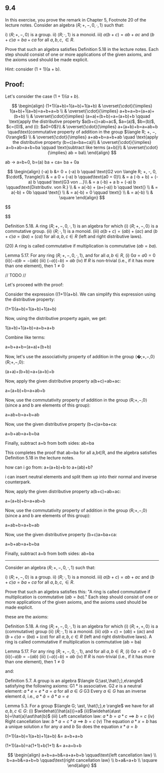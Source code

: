 
## 9.4
In this exercise, you prove the remark in Chapter 5, Footnote 20 of the lecture notes. Consider an algebra $\langle R; +, -, 0, \cdot, 1\rangle$ such that:

i) $\langle R; +, -, 0\rangle$ is a group.
ii) $\langle R; \cdot, 1\rangle$ is a monoid.
iii) $a(b + c) = ab + ac$ and $(b + c)a = ba + ca$ for all $a, b, c, \in R$.

Prove that such an algebra satisfies Definition 5.18 in the lecture notes. Each step should consist of one or more applications of the given axioms, and the axioms used should be made explicit.

Hint: consider (1 + 1)(a + b).



## **Proof**:

Let's consider the case $(1+1)(a+b)$. 






$$
\begin{align}
(1+1)(a+b)=1(a+b)+1(a+b) & \overset{\cdot}{\implies} 1(a+b)+1(a+b)=a+b+a+b \\
& \overset{\cdot}{\implies} a+b+a+b=(a+a)+(b+b) \\
& \overset{\cdot}{\implies} (a+a)+(b+b)=a+(a+b)+b \qquad \text{apply the distributive property $a(b+c)=ab+ac$, $a=(a)$, $b=(b)$, $c=(0)$, and (i): $a0=0$}\\
& \overset{\cdot}{\implies} a+(a+b)+b=a+ab+b \quad\text{commutative property of addition in the group $\langle R; +, −, 0\rangle$} \\
& \overset{\cdot}{\implies} a+ab+b=a+b+ab \quad \text{apply the distributive property (b+c)a=ba+ca}\\
& \overset{\cdot}{\implies} a+b+ab=a+b+ba \qquad \text{subtract like terms (a+b)}\\
& \overset{\cdot}{\implies} ab = ba\\
\end{align}
$$



ab -> a=b+0, b=(a)
ba + ca= ba + 0a


$$
\begin{align}
(-a) b &= 0 + (-a) b \qquad \text{G2 von \langle R; +, -, 0, $\cdot$, 1\rangle}\\
& = a 0 + (-a) b \qquad\text{a0 = 0}\\
& = a (-b + b) + (-a) b \qquad \text{G3 von ...}\\
& = a (-b) + a b + (-a) b \qquad\text{Distributiv. von R.} \\
& = a(-b) + (a+(-a)) b \qquad \text{} \\
& = a(-b) + 0b \qquad \text{} \\
& = a(-b) + 0 \qquad \text{} \\
& = a(-b) \\
& \square
\end{align}
$$



$$

$$




Definition 5.18.
A ring $\langle R; +, -, 0, \cdot, 1\rangle$ is an algebra for which
(i) $\langle R; +, -, 0\rangle$ is a commutative group.
(ii) $\langle R; \cdot, 1\rangle$ is a monoid.
(iii) $a(b + c) = (ab) + (ac)$ and $(b + c)a = (ba) + (ca)$ for all $a, b, c \in R$ (left and right distributive laws).

(20) A ring is called commutative if multiplication is commutative $(ab = ba)$.








Lemma 5.17. For any ring $\langle R; +, -, 0, \cdot, 1\rangle$, and for all $a, b \in R$,
(i) $0a = a0 = 0$
(ii)$(−a)b = −(ab)$
(iii) $(−a)(−b) = ab$
(iv) If $R$ is non-trivial (i.e., if it has more than one element), then $1 \neq 0$







// TODO //


Let's proceed with the proof:

Consider the expression ((1+1)(a+b). We can simplify this expression using the distributive property:

(1+1)(a+b)=1(a+b)+1(a+b)

Now, using the distributive property again, we get:

1(a+b)+1(a+b)=a+b+a+b

Combine like terms:

a+b+a+b=(a+a)+(b+b)

Now, let's use the associativity property of addition in the group ⟨�;+,−,0⟩⟨R;+,−,0⟩:

(a+a)+(b+b)=a+(a+b)+b

Now, apply the given distributive property a(b+c)=ab+ac:

a+(a+b)+b=a+ab+b

Now, use the commutativity property of addition in the group ⟨R;+,−,0⟩ (since a and b are elements of this group):

a+ab+b=a+b+ab

Now, use the given distributive property (b+c)a=ba+ca:

a+b+ab=a+b+ba

Finally, subtract a+b from both sides:
ab=ba

This completes the proof that ab=ba for all a,b∈R, and the algebra satisfies Definition 5.18 in the lecture notes.



how can i go from: a+(a+b)+b to a+(ab)+b?

i can insert neutral elements and split them up into their normal and inverse counterpark.






Now, apply the given distributive property a(b+c)=ab+ac:

a+(a+b)+b=a+ab+b

Now, use the commutativity property of addition in the group ⟨R;+,−,0⟩ (since a and b are elements of this group):

a+ab+b=a+b+ab

Now, use the given distributive property (b+c)a=ba+ca:

a+b+ab=a+b+ba

Finally, subtract a+b from both sides:
ab=ba







___

Consider an algebra $\langle R; +, -, 0, \cdot, 1\rangle$ such that:

i) $\langle R; +, -, 0\rangle$ is a group.
ii) $\langle R; \cdot, 1\rangle$ is a monoid.
iii) $a(b + c) = ab + ac$ and $(b + c)a = ba + ca$ for all $a, b, c, \in R$.

Prove that such an algebra satisfies this: "A ring is called commutative if multiplication is commutative $(ab = ba)$." Each step should consist of one or more applications of the given axioms, and the axioms used should be made explicit.

these are the axioms:


Definition 5.18.
A ring $\langle R; +, -, 0, \cdot, 1\rangle$ is an algebra for which
(i) $\langle R; +, +, 0\rangle$ is a (commutative) group
(ii) $\langle R;\cdot, 1\rangle$ is a monoid.
(iii) $a(b + c) = (ab) + (ac)$ and $(b + c)a = (ba) + (ca)$ for all $a, b, c \in R$ (left and right distributive laws).
A ring is called commutative if multiplication is commutative (ab = ba)

Lemma 5.17.
For any ring $\langle R; +, -, 0, \cdot, 1\rangle$, and for all $a, b \in R$,
(i) $0a = a0 = 0$
(ii)$(−a)b = −(ab)$
(iii) $(−a)(−b) = ab$
(iv) If $R$ is non-trivial (i.e., if it has more than one element), then $1 \neq 0$


and:


Definition 5.7.
A group is an algebra $\langle G;\ast,\hat{\;},e\rangle$ satisfying the following axioms:
G1 $\ast$ is associative.
G2 $e$ is a neutral element: $a \ast e = e \ast a = a$ for all $a \in G$
G3 Every $a \in G$ has an inverse element $\hat{a}$, i.e., $a \ast \hat{a} = \hat{a} \ast a = e$


Lemma 5.3.
For a group $\langle G; \ast, \hat{\;},e \rangle$ we have for all $a, b, c \in G$:
(i) $\widehat{(\hat{a})}=a$
(ii)$\widehat{a\ast b}=\hat{a}\ast\hat{b}$
(iii) Left cancellation law: $a \ast b = a \ast c \implies b = c$
(iv) Right cancellation law: $b \ast a = c \ast a \implies b = c$
(v) The equation $a \ast x = b$ has a unique solution $x$ for any $a$ and $b$
So does the equation $x \ast a = b$






(1+1)(a+b)=1(a+b)+1(a+b)
&= a+b+a+b



(1+1)(a+b)=a(1+1)+b(1+1)
&= a+a+b+b


$$
\begin{align}
a+b+a+b&=a+a+b+b \qquad\text{left cancellation law} \\
b+a+b&=a+b+b \qquad\text{right cancellation law} \\
b+a&=a+b \\
\square
\end{align}
$$